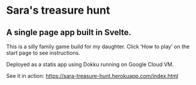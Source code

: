 # Sara's treasure hunt

## A single page app built in Svelte. 

This is a silly family game build for my daughter. Click ‘How to play’ on the start page to see instructions.

Deployed as a statis app using Dokku running on Google Cloud VM.

See it in action: https://sara-treasure-hunt.herokuapp.com/index.html